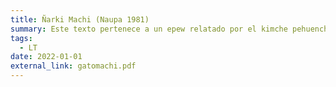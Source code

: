 ```yaml
---
title: Ñarki Machi (Naupa 1981)
summary: Este texto pertenece a un epew relatado por el kimche pehuenche Lorenzo Naupa Epuñán, al investigador Gilberto Sánchez, de la Universidad de Chile. El material se presenta en chedungun de la comunidad de Cañicú (pehuenche del Alto Bı́o-Bío).
tags:
  - LT
date: 2022-01-01
external_link: gatomachi.pdf
---
```

